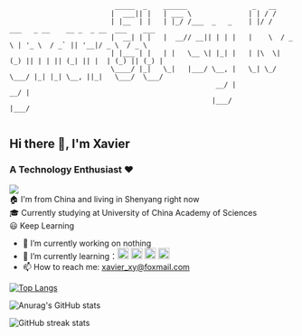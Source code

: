 ```
                          _____  _    ______                _   __                                        
                         |  ___|| |   | ___ \              | | / /                                        
                         | |__  | |   | |_/ /___  _   _    | |/ /   ___   _ __    __ _  _ __  ___    ___  
                         |  __| | |   |  __// __|| | | |   |    \  / _ \ | '_ \  / _` || '__|/ _ \  / _ \ 
                         | |___ | |   | |   \__ \| |_| |   | |\  \| (_) || | | || (_| || |  | (_) || (_) |
                         \____/ |_|   \_|   |___/ \__, |   \_| \_/ \___/ |_| |_| \__, ||_|   \___/  \___/ 
                                                   __/ |                          __/ |                   
                                                  |___/                          |___/                    
                                                                         
```

## Hi there 👋, I'm Xavier
### A Technology Enthusiast ❤
![](https://komarev.com/ghpvc/?username=xiaoyu2018&color=9BCFB8&style=plastic) 
<br/>
🏠 I'm from China and living in Shenyang right now  
🎓 Currently studying at University of China Academy of Sciences  
😃 Keep Learning

- 🔭 I’m currently working on nothing 
- 🌱 I’m currently learning：<img src='https://simpleicons.org/icons/python.svg' alt='github' height='20'> <img src='https://simpleicons.org/icons/csharp.svg' alt='github' height='20'> <img src='https://simpleicons.org/icons/unity.svg' alt='github' height='20'> <img src='https://simpleicons.org/icons/pytorch.svg' alt='github' height='20'> 
- 📫 How to reach me: xavier_xy@foxmail.com 



[![Top Langs](https://github-readme-stats.vercel.app/api/top-langs/?username=xiaoyu2018&exclude_repo=xiaoyu2018.github.io&layout=compact&hide=QMake,Dockerfile&theme=cobalt&langs_count=5)](https://github.com/anuraghazra/github-readme-stats)

![Anurag's GitHub stats](https://github-readme-stats.vercel.app/api?username=xiaoyu2018&show_icons=true&theme=cobalt)

![GitHub streak stats](https://github-readme-streak-stats.herokuapp.com/?user=xiaoyu2018&theme=cobalt)  

